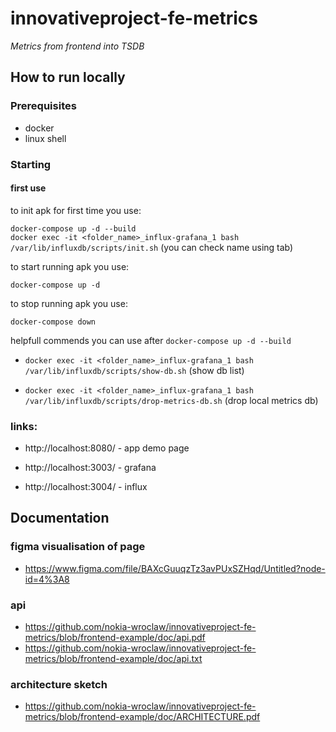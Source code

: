 # innovativeproject-fe-metrics
_Metrics from frontend into TSDB_

## How to run locally
### Prerequisites
- docker
- linux shell

### Starting

#### first use

to init apk for first time you use:

`docker-compose up -d --build`  
`docker exec -it <folder_name>_influx-grafana_1 bash /var/lib/influxdb/scripts/init.sh` (you can check name using tab)  

to start running apk you use:

`docker-compose up -d`

to stop running apk you use:

`docker-compose down`

helpfull commends you can use after `docker-compose up -d --build`  

- `docker exec -it <folder_name>_influx-grafana_1 bash /var/lib/influxdb/scripts/show-db.sh` (show db list)

- `docker exec -it <folder_name>_influx-grafana_1 bash /var/lib/influxdb/scripts/drop-metrics-db.sh` (drop local metrics db)

### links:

- http://localhost:8080/ - app demo page

- http://localhost:3003/ - grafana

- http://localhost:3004/ - influx

## Documentation 

### figma visualisation of page
- https://www.figma.com/file/BAXcGuuqzTz3avPUxSZHqd/Untitled?node-id=4%3A8

### api
- https://github.com/nokia-wroclaw/innovativeproject-fe-metrics/blob/frontend-example/doc/api.pdf
- https://github.com/nokia-wroclaw/innovativeproject-fe-metrics/blob/frontend-example/doc/api.txt

### architecture sketch
- https://github.com/nokia-wroclaw/innovativeproject-fe-metrics/blob/frontend-example/doc/ARCHITECTURE.pdf



